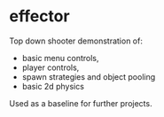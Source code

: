 # effector

Top down shooter demonstration of:
- basic menu controls, 
- player controls, 
- spawn strategies and object pooling 
- basic 2d physics

Used as a baseline for further projects.

